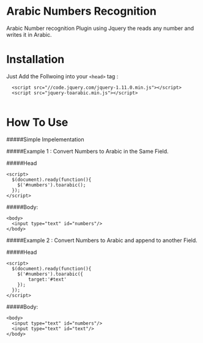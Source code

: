 Arabic Numbers Recognition
==========================

Arabic Number recognition  Plugin using Jquery the reads any number and writes it in Arabic. 

Installation
==========================

Just Add the Follwoing into your `<head>` tag :
```
  <script src="//code.jquery.com/jquery-1.11.0.min.js"></script>
  <script src="jquery-toarabic.min.js"></script>
  
```


How To Use
==========================
#####Simple Impelementation

#####Example 1 : Convert Numbers to Arabic in the Same Field.

#####Head
```
<script>
  $(document).ready(function(){
    $('#numbers').toarabic();
  });
</script>

```

#####Body:
```
<body>
  <input type="text" id="numbers"/>
</body>

```


#####Example 2 : Convert Numbers to Arabic and append to another Field.

#####Head
```
<script>
  $(document).ready(function(){
    $('#numbers').toarabic({
        target:'#text'
    });
  });
</script>

```

#####Body:
```
<body>
  <input type="text" id="numbers"/>
  <input type="text" id="text"/>
</body>

```

